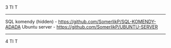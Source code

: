 3 TI T
***
SQL komendy (hidden) - https://github.com/SomerlikP/SQL-KOMENDY-ADADA
Ubuntu server - https://github.com/SomerlikP/UBUNTU-SERVER
***
4 TI T
